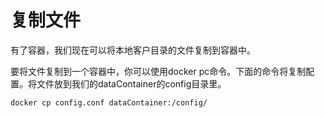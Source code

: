 # 复制文件
有了容器，我们现在可以将本地客户目录的文件复制到容器中。

要将文件复制到一个容器中，你可以使用docker pc命令。下面的命令将复制配置。将文件放到我们的dataContainer的config目录里。


```bash
docker cp config.conf dataContainer:/config/

```
